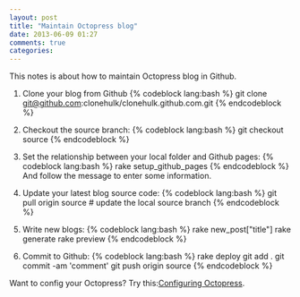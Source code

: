 ```yaml
---
layout: post
title: "Maintain Octopress blog"
date: 2013-06-09 01:27
comments: true
categories: 
---
```

This notes is about how to maintain Octopress blog in Github.
<!-- more -->
1. Clone your blog from Github
{% codeblock lang:bash %}
git clone git@github.com:clonehulk/clonehulk.github.com.git
{% endcodeblock %}

2. Checkout the source branch:
{% codeblock lang:bash %}
git checkout source
{% endcodeblock %}

3. Set the relationship between your local folder and Github pages:
{% codeblock lang:bash %}
rake setup_github_pages
{% endcodeblock %}
And follow the message to enter some information.

4. Update your latest blog source code:
{% codeblock lang:bash %}
git pull origin source  # update the local source branch
{% endcodeblock %}

5. Write new blogs:
{% codeblock lang:bash %}
rake new_post["title"]
rake generate
rake preview
{% endcodeblock %}

6. Commit to Github:
{% codeblock lang:bash %}
rake deploy
git add .
git commit -am 'comment'
git push origin source
{% endcodeblock %}

Want to config your Octopress? Try this:[Configuring Octopress](http://octopress.org/docs/configuring/).
